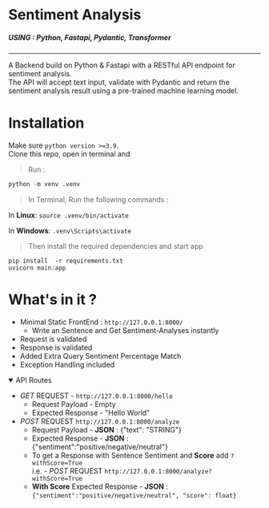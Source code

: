 
 # Sentiment Analysis 
 ##### **USING**  : Python, Fastapi, Pydantic, Transformer
<hr>
 A Backend build on Python & Fastapi with a RESTful API endpoint for sentiment analysis. <br>
 The API will accept text input, validate with Pydantic and return the sentiment analysis result using a pre-trained machine learning model.


# Installation 

Make sure `python version >=3.9`.<br>
Clone this repo, open in terminal and
>Run :
```python
python -m venv .venv 
```
>In Terminal, Run the following commands : 

 In **Linux**: `source .venv/bin/activate` 

 In **Windows**: `.venv\Scripts\activate` 

>Then install the required dependencies and start app
 ```
 pip install  -r requirements.txt 
 uvicorn main:app
 ```
# What's in it ?

- Minimal Static FrontEnd : `http://127.0.0.1:8000/`
  - Write an Sentence and Get Sentiment-Analyses instantly
- Request is validated 
- Response is validated
- Added Extra Query  Sentiment Percentage Match
- Exception Handling included

  

<details  open>
<summary > API Routes </summary>
<p align="center"  >  

- *GET* REQUEST - `http://127.0.0.1:8000/hello` 
  - Request Payload - Empty
  - Expected Response - "Hello World"
- *POST* REQUEST `http://127.0.0.1:8000/analyze`
  - Request Payload - **JSON** : {"text": "STRING"}
  - Expected Response - **JSON** : {"sentiment":"positive/negative/neutral"}
  -  To get a Response with Sentence Sentiment and **Score**
   add `?withScore=True` <br>
  i.e. - *POST* REQUEST `http://127.0.0.1:8000/analyze?withScore=True`
  - **With Score** Expected Response - **JSON** : `{"sentiment":"positive/negative/neutral", "score": float}`
  
  
  
 </p>
</details>
